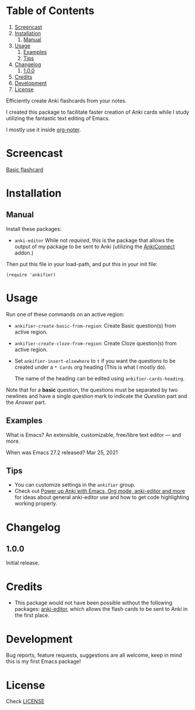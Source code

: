 
# Table of Contents

1.  [Screencast](#org3131ee2)
2.  [Installation](#org9f86f0b)
    1.  [Manual](#org71a0fba)
3.  [Usage](#org0115530)
    1.  [Examples](#orgcd9cc31)
    2.  [Tips](#org2bc7fdd)
4.  [Changelog](#org7133710)
    1.  [1.0.0](#orgd39b5d1)
5.  [Credits](#org017fcad)
6.  [Development](#org6169f4a)
7.  [License](#orgb77e085)

Efficiently create Anki flashcards from your notes.

I created this package to facilitate faster creation of Anki cards while I study
utilizing the fantastic text editing of Emacs.

I mostly use it inside [org-noter](https://github.com/weirdNox/org-noter).


<a id="org3131ee2"></a>

# Screencast

[Basic flashcard](screencasts/ankifier-basic.mp4)


<a id="org9f86f0b"></a>

# Installation


<a id="org71a0fba"></a>

## Manual

Install these packages:

-   `anki-editor`
    While not *required*, this is the package that allows the output of my package
    to be sent to Anki (utilizing the [AnkiConnect](https://ankiweb.net/shared/info/2055492159) addon.)

Then put this file in your load-path, and put this in your init file:

    (require 'ankifier)


<a id="org0115530"></a>

# Usage

Run one of these commands on an active region:

-   `ankifier-create-basic-from-region`: Create Basic question(s) from active
    region.
-   `ankifier-create-cloze-from-region`: Create Cloze question(s) from active
    region.
-   Set `ankifier-insert-elsewhere` to `t` if you want the questions to be created
    under a `* Cards` org heading (This is what I mostly do).
    
    The name of the heading can be edited using `ankifier-cards-heading`.

Note that for a **basic** question, the questions must be separated by two newlines
and have a single question mark to indicate the *Question* part and the *Answer*
part.


<a id="orgcd9cc31"></a>

## Examples

What is Emacs?
An extensible, customizable, free/libre text editor — and more.

When was Emacs 27.2 released?
Mar 25, 2021


<a id="org2bc7fdd"></a>

## Tips

-   You can customize settings in the `ankifier` group.
-   Check out [Power up Anki with Emacs, Org mode, anki-editor and more](https://yiufung.net/post/anki-org/) for ideas
    about general anki-editor use and how to get code highlighting working
    properly.


<a id="org7133710"></a>

# Changelog


<a id="orgd39b5d1"></a>

## 1.0.0

Initial release.


<a id="org017fcad"></a>

# Credits

-   This package would not have been possible without the following packages:
    [anki-editor](https://github.com/louietan/anki-editor), which allows the flash cards to be sent to Anki in the first place.


<a id="org6169f4a"></a>

# Development

Bug reports, feature requests, suggestions are all welcome, keep in mind this is
my first Emacs package!


<a id="orgb77e085"></a>

# License

Check [LICENSE](LICENSE)

